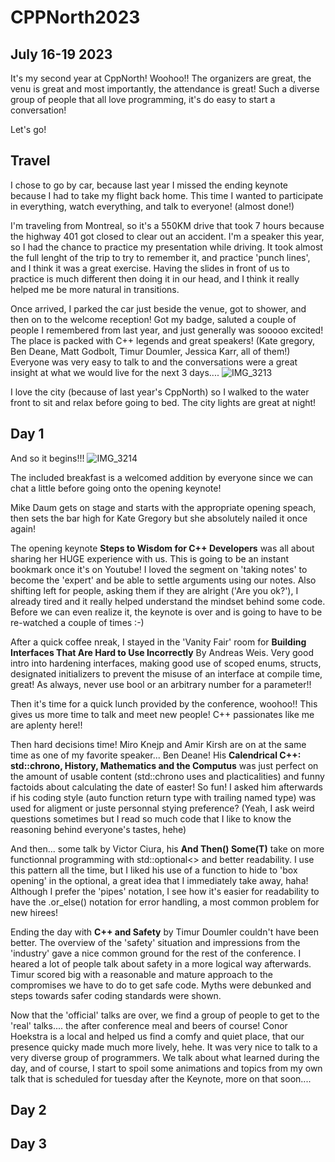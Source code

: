 # **CPPNorth2023**

## July 16-19 2023

It's my second year at CppNorth! Woohoo!! The organizers are great, the venu is great and most importantly, the attendance is great! Such a diverse group of people that all love programming, it's do easy to start a conversation!

Let's go!

## Travel

I chose to go by car, because last year I missed the ending keynote because I had to take my flight back home. This time I wanted to participate in everything, watch everything, and talk to everyone! (almost done!)

I'm traveling from Montreal, so it's a 550KM drive that took 7 hours because the highway 401 got closed to clear out an accident. I'm a speaker this year, so I had the chance to practice my presentation while driving. It took almost the full lenght of the trip to try to remember it, and practice 'punch lines', and I think it was a great exercise. Having the slides in front of us to practice is much different then doing it in our head, and I think it really helped me be more natural in transitions.

Once arrived, I parked the car just beside the venue, got to shower, and then on to the welcome reception!
Got my badge, saluted a couple of people I remembered from last year, and just generally was sooooo excited! The place is packed with C++ legends and great speakers! (Kate gregory, Ben Deane, Matt Godbolt, Timur Doumler, Jessica Karr, all of them!) Everyone was very easy to talk to and the conversations were a great insight at what we would live for the next 3 days....
![IMG_3213](https://github.com/joblobob/conferences/assets/5419436/ed54a77d-7779-4fd7-9347-f87ffdfb871b)

I love the city (because of last year's CppNorth) so I walked to the water front to sit and relax before going to bed. The city lights are great at night!

## Day 1

And so it begins!!!
![IMG_3214](https://github.com/joblobob/conferences/assets/5419436/82aaca0f-9807-4ef3-b261-b50b31b5b3de)

The included breakfast is a welcomed addition by everyone since we can chat a little before going onto the opening keynote! 

Mike Daum gets on stage and starts with the appropriate opening speach, then sets the bar high for Kate Gregory but she absolutely nailed it once again! 

The opening keynote **Steps to Wisdom for C++ Developers** was all about sharing her HUGE experience with us. This is going to be an instant bookmark once it's on Youtube! I loved the segment on 'taking notes' to become the 'expert' and be able to settle arguments using our notes. Also shifting left for people, asking them if they are alright ('Are you ok?'), I already tired and it really helped understand the mindset behind some code.
Before we can even realize it, the keynote is over and is going to have to be re-watched a couple of times :-)

After a quick coffee nreak, I stayed in the 'Vanity Fair' room for **Building Interfaces That Are Hard to Use Incorrectly** By Andreas Weis. Very good intro into hardening interfaces, making good use of scoped enums, structs, designated initializers to prevent the misuse of an interface at compile time, great! As always, never use bool or an arbitrary number for a parameter!!

Then it's time for a quick lunch provided by the conference, woohoo!! This gives us more time to talk and meet new people! C++ passionates like me are aplenty here!!

Then hard decisions time! Miro Knejp and Amir Kirsh are on at the same time as one of my favorite speaker... Ben Deane! His **Calendrical C++: std::chrono, History, Mathematics and the Computus** was just perfect on the amount of usable content (std::chrono uses and placticalities) and funny factoids about calculating the date of easter! So fun! I asked him afterwards if his coding style (auto function return type with trailing named type) was used for aligment or juste personnal stying preference? (Yeah, I ask weird questions sometimes but I read so much code that I like to know the reasoning behind everyone's tastes, hehe)

And then... some talk by Victor Ciura, his **And Then() Some(T)** take on more functionnal programming with std::optional<> and better readability. I use this pattern all the time, but I liked his use of a function to hide to 'box opening' in the optional, a great idea that I immediately take away, haha! Although I prefer the 'pipes' notation, I see how it's easier for readability to have the .or_else() notation for error handling, a most common problem for new hirees!

Ending the day with **C++ and Safety** by Timur Doumler couldn't have been better. The overview of the 'safety' situation and impressions from the 'industry' gave a nice common ground for the rest of the conference. I heared a lot of people talk about safety in a more logical way afterwards. Timur scored big with a reasonable and mature approach to the compromises we have to do to get safe code. Myths were debunked and steps towards safer coding standards were shown.

Now that the 'official' talks are over, we find a group of people to get to the 'real' talks.... the after conference meal and beers of course! Conor Hoekstra is a local and helped us find a comfy and quiet place, that our presence quicky made much more lively, hehe. It was very nice to talk to a very diverse group of programmers. We talk about what learned during the day, and of course, I start to spoil some animations and topics from my own talk that is scheduled for tuesday after the Keynote, more on that soon....


## Day 2

## Day 3


